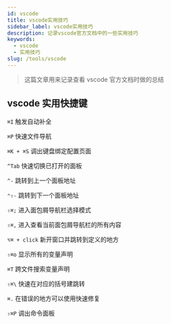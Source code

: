 ```yaml
---
id: vscode
title: vscode实用技巧
sidebar_label: vscode实用技巧
description: 记录vscode官方文档中的一些实用技巧
keywords:
  - vscode
  - 实用技巧
slug: /tools/vscode
---
```


> 这篇文章用来记录查看 vscode 官方文档时做的总结

## vscode 实用快捷键

`⌘I` 触发自动补全

`⌘P` 快速文件导航

`⌘K + ⌘S` 调出键盘绑定配置页面

`^Tab` 快速切换已打开的面板

`^-` 跳转到上一个面板地址

`⌃⇧-` 跳转到下一个面板地址

`⇧⌘;` 进入面包屑导航栏选择模式

`⇧⌘,` 进入查看当前面包屑导航栏的所有内容

`⌥⌘ + click` 新开窗口并跳转到定义的地方

`⇧⌘o` 显示所有的变量声明

`⌘T` 跨文件搜索变量声明

`⇧⌘\` 快速在对应的括号建跳转

`⌘.` 在错误的地方可以使用快速修复

`⇧⌘P` 调出命令面板
